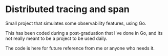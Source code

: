 # Distributed tracing and span

Small project that simulates some observability features, using Go.

This has been coded during a post-graduation that I've done in Go, and its not really meant to be a project to be used daily.

The code is here for future reference from me or anyone who needs it.
